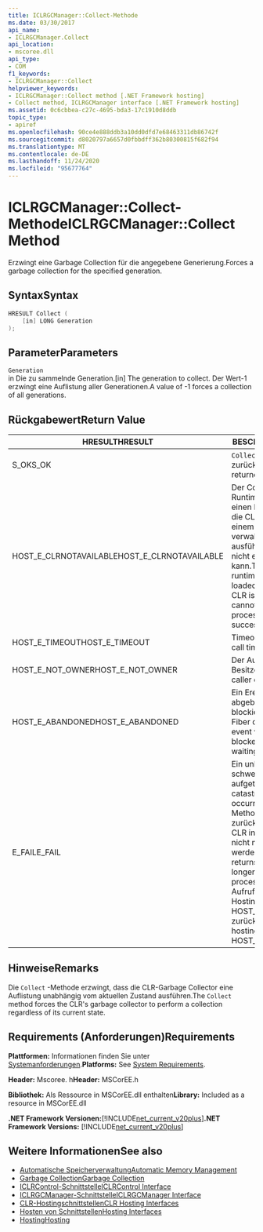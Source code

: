 ```yaml
---
title: ICLRGCManager::Collect-Methode
ms.date: 03/30/2017
api_name:
- ICLRGCManager.Collect
api_location:
- mscoree.dll
api_type:
- COM
f1_keywords:
- ICLRGCManager::Collect
helpviewer_keywords:
- ICLRGCManager::Collect method [.NET Framework hosting]
- Collect method, ICLRGCManager interface [.NET Framework hosting]
ms.assetid: 0c6cbbea-c27c-4695-bda3-17c1910d8ddb
topic_type:
- apiref
ms.openlocfilehash: 90ce4e888ddb3a10dd0dfd7e68463311db86742f
ms.sourcegitcommit: d8020797a6657d0fbbdff362b80300815f682f94
ms.translationtype: MT
ms.contentlocale: de-DE
ms.lasthandoff: 11/24/2020
ms.locfileid: "95677764"
---
```

# <a name="iclrgcmanagercollect-method"></a><span data-ttu-id="97a78-102">ICLRGCManager::Collect-Methode</span><span class="sxs-lookup"><span data-stu-id="97a78-102">ICLRGCManager::Collect Method</span></span>

<span data-ttu-id="97a78-103">Erzwingt eine Garbage Collection für die angegebene Generierung.</span><span class="sxs-lookup"><span data-stu-id="97a78-103">Forces a garbage collection for the specified generation.</span></span>  
  
## <a name="syntax"></a><span data-ttu-id="97a78-104">Syntax</span><span class="sxs-lookup"><span data-stu-id="97a78-104">Syntax</span></span>  
  
```cpp  
HRESULT Collect (  
    [in] LONG Generation  
);  
```  
  
## <a name="parameters"></a><span data-ttu-id="97a78-105">Parameter</span><span class="sxs-lookup"><span data-stu-id="97a78-105">Parameters</span></span>  

 `Generation`  
 <span data-ttu-id="97a78-106">in Die zu sammelnde Generation.</span><span class="sxs-lookup"><span data-stu-id="97a78-106">[in] The generation to collect.</span></span> <span data-ttu-id="97a78-107">Der Wert-1 erzwingt eine Auflistung aller Generationen.</span><span class="sxs-lookup"><span data-stu-id="97a78-107">A value of -1 forces a collection of all generations.</span></span>  
  
## <a name="return-value"></a><span data-ttu-id="97a78-108">Rückgabewert</span><span class="sxs-lookup"><span data-stu-id="97a78-108">Return Value</span></span>  
  
|<span data-ttu-id="97a78-109">HRESULT</span><span class="sxs-lookup"><span data-stu-id="97a78-109">HRESULT</span></span>|<span data-ttu-id="97a78-110">BESCHREIBUNG</span><span class="sxs-lookup"><span data-stu-id="97a78-110">Description</span></span>|  
|-------------|-----------------|  
|<span data-ttu-id="97a78-111">S_OK</span><span class="sxs-lookup"><span data-stu-id="97a78-111">S_OK</span></span>|<span data-ttu-id="97a78-112">`Collect` wurde erfolgreich zurückgegeben.</span><span class="sxs-lookup"><span data-stu-id="97a78-112">`Collect` returned successfully.</span></span>|  
|<span data-ttu-id="97a78-113">HOST_E_CLRNOTAVAILABLE</span><span class="sxs-lookup"><span data-stu-id="97a78-113">HOST_E_CLRNOTAVAILABLE</span></span>|<span data-ttu-id="97a78-114">Der Common Language Runtime (CLR) wurde nicht in einen Prozess geladen, oder die CLR befindet sich in einem Zustand, in dem Sie verwalteten Code nicht ausführen oder den-Befehl nicht erfolgreich verarbeiten kann.</span><span class="sxs-lookup"><span data-stu-id="97a78-114">The common language runtime (CLR) has not been loaded into a process, or the CLR is in a state in which it cannot run managed code or process the call successfully.</span></span>|  
|<span data-ttu-id="97a78-115">HOST_E_TIMEOUT</span><span class="sxs-lookup"><span data-stu-id="97a78-115">HOST_E_TIMEOUT</span></span>|<span data-ttu-id="97a78-116">Timeout des Aufrufes.</span><span class="sxs-lookup"><span data-stu-id="97a78-116">The call timed out.</span></span>|  
|<span data-ttu-id="97a78-117">HOST_E_NOT_OWNER</span><span class="sxs-lookup"><span data-stu-id="97a78-117">HOST_E_NOT_OWNER</span></span>|<span data-ttu-id="97a78-118">Der Aufrufer ist nicht Besitzer der Sperre.</span><span class="sxs-lookup"><span data-stu-id="97a78-118">The caller does not own the lock.</span></span>|  
|<span data-ttu-id="97a78-119">HOST_E_ABANDONED</span><span class="sxs-lookup"><span data-stu-id="97a78-119">HOST_E_ABANDONED</span></span>|<span data-ttu-id="97a78-120">Ein Ereignis wurde abgebrochen, während ein blockierter Thread oder eine Fiber darauf wartete.</span><span class="sxs-lookup"><span data-stu-id="97a78-120">An event was canceled while a blocked thread or fiber was waiting on it.</span></span>|  
|<span data-ttu-id="97a78-121">E_FAIL</span><span class="sxs-lookup"><span data-stu-id="97a78-121">E_FAIL</span></span>|<span data-ttu-id="97a78-122">Ein unbekannter schwerwiegender Fehler ist aufgetreten.</span><span class="sxs-lookup"><span data-stu-id="97a78-122">An unknown catastrophic failure occurred.</span></span> <span data-ttu-id="97a78-123">Nachdem eine Methode E_FAIL zurückgegeben hat, kann die CLR innerhalb des Prozesses nicht mehr verwendet werden.</span><span class="sxs-lookup"><span data-stu-id="97a78-123">After a method returns E_FAIL, the CLR is no longer usable within the process.</span></span> <span data-ttu-id="97a78-124">Nachfolgende Aufrufe von Hostingmethoden geben HOST_E_CLRNOTAVAILABLE zurück.</span><span class="sxs-lookup"><span data-stu-id="97a78-124">Subsequent calls to hosting methods return HOST_E_CLRNOTAVAILABLE.</span></span>|  
  
## <a name="remarks"></a><span data-ttu-id="97a78-125">Hinweise</span><span class="sxs-lookup"><span data-stu-id="97a78-125">Remarks</span></span>  

 <span data-ttu-id="97a78-126">Die `Collect` -Methode erzwingt, dass die CLR-Garbage Collector eine Auflistung unabhängig vom aktuellen Zustand ausführen.</span><span class="sxs-lookup"><span data-stu-id="97a78-126">The `Collect` method forces the CLR's garbage collector to perform a collection regardless of its current state.</span></span>  
  
## <a name="requirements"></a><span data-ttu-id="97a78-127">Requirements (Anforderungen)</span><span class="sxs-lookup"><span data-stu-id="97a78-127">Requirements</span></span>  

 <span data-ttu-id="97a78-128">**Plattformen:** Informationen finden Sie unter [Systemanforderungen](../../get-started/system-requirements.md).</span><span class="sxs-lookup"><span data-stu-id="97a78-128">**Platforms:** See [System Requirements](../../get-started/system-requirements.md).</span></span>  
  
 <span data-ttu-id="97a78-129">**Header:** Mscoree. h</span><span class="sxs-lookup"><span data-stu-id="97a78-129">**Header:** MSCorEE.h</span></span>  
  
 <span data-ttu-id="97a78-130">**Bibliothek:** Als Ressource in MSCorEE.dll enthalten</span><span class="sxs-lookup"><span data-stu-id="97a78-130">**Library:** Included as a resource in MSCorEE.dll</span></span>  
  
 <span data-ttu-id="97a78-131">**.NET Framework Versionen:**[!INCLUDE[net_current_v20plus](../../../../includes/net-current-v20plus-md.md)]</span><span class="sxs-lookup"><span data-stu-id="97a78-131">**.NET Framework Versions:** [!INCLUDE[net_current_v20plus](../../../../includes/net-current-v20plus-md.md)]</span></span>  
  
## <a name="see-also"></a><span data-ttu-id="97a78-132">Weitere Informationen</span><span class="sxs-lookup"><span data-stu-id="97a78-132">See also</span></span>

- [<span data-ttu-id="97a78-133">Automatische Speicherverwaltung</span><span class="sxs-lookup"><span data-stu-id="97a78-133">Automatic Memory Management</span></span>](../../../standard/automatic-memory-management.md)
- [<span data-ttu-id="97a78-134">Garbage Collection</span><span class="sxs-lookup"><span data-stu-id="97a78-134">Garbage Collection</span></span>](../../../standard/garbage-collection/index.md)
- [<span data-ttu-id="97a78-135">ICLRControl-Schnittstelle</span><span class="sxs-lookup"><span data-stu-id="97a78-135">ICLRControl Interface</span></span>](iclrcontrol-interface.md)
- [<span data-ttu-id="97a78-136">ICLRGCManager-Schnittstelle</span><span class="sxs-lookup"><span data-stu-id="97a78-136">ICLRGCManager Interface</span></span>](iclrgcmanager-interface.md)
- [<span data-ttu-id="97a78-137">CLR-Hostingschnittstellen</span><span class="sxs-lookup"><span data-stu-id="97a78-137">CLR Hosting Interfaces</span></span>](clr-hosting-interfaces.md)
- [<span data-ttu-id="97a78-138">Hosten von Schnittstellen</span><span class="sxs-lookup"><span data-stu-id="97a78-138">Hosting Interfaces</span></span>](hosting-interfaces.md)
- [<span data-ttu-id="97a78-139">Hosting</span><span class="sxs-lookup"><span data-stu-id="97a78-139">Hosting</span></span>](index.md)
